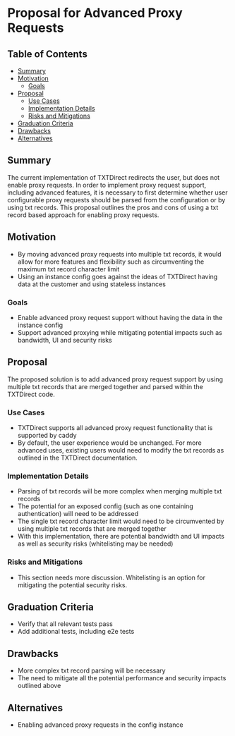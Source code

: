 # Proposal for Advanced Proxy Requests
## Table of Contents
* [Summary](#summary)
* [Motivation](#motivation)
    * [Goals](#goals)
* [Proposal](#proposal)
    * <a name="usecases"></a>[Use Cases](#use-cases)
    * <a name="implementationdetails"></a>[Implementation Details](#implementation-details)
    * <a name="risksandmitigations"></a>[Risks and Mitigations](#risks-and-mitigations)
* <a name="graduationcriteria"></a>[Graduation Criteria](#graduation-criteria)
* [Drawbacks](#drawbacks)
* [Alternatives](#alternatives)

## Summary
The current implementation of TXTDirect redirects the user, but does not enable proxy requests. In order to implement proxy request support, including advanced features, it is necessary to first determine whether user configurable proxy requests should be parsed from the configuration or by using txt records. This proposal outlines the pros and cons of using a txt record based approach for enabling proxy requests.

## Motivation
* By moving advanced proxy requests into multiple txt records, it would allow for more features and flexibility such as circumventing the maximum txt record character limit
* Using an instance config goes against the ideas of TXTDirect having data at the customer and using stateless instances

### Goals
* Enable advanced proxy request support without having the data in the instance config
* Support advanced proxying while mitigating potential impacts such as bandwidth, UI and security risks

## Proposal
The proposed solution is to add advanced proxy request support by using multiple txt records that are merged together and parsed within the TXTDirect code.

### Use Cases
* TXTDirect supports all advanced proxy request functionality that is supported by caddy
* By default, the user experience would be unchanged. For more advanced uses, existing users would need to modify the txt records as outlined in the TXTDirect documentation.

### Implementation Details
* Parsing of txt records will be more complex when merging multiple txt records
* The potential for an exposed config (such as one containing authentication) will need to be addressed
* The single txt record character limit would need to be circumvented by using multiple txt records that are merged together
* With this implementation, there are potential bandwidth and UI impacts as well as security risks (whitelisting may be needed)

### Risks and Mitigations
* This section needs more discussion. Whitelisting is an option for mitigating the potential security risks.

## Graduation Criteria
* Verify that all relevant tests pass
* Add additional tests, including e2e tests

## Drawbacks
* More complex txt record parsing will be necessary
* The need to mitigate all the potential performance and security impacts outlined above

## Alternatives
* Enabling advanced proxy requests in the config instance
